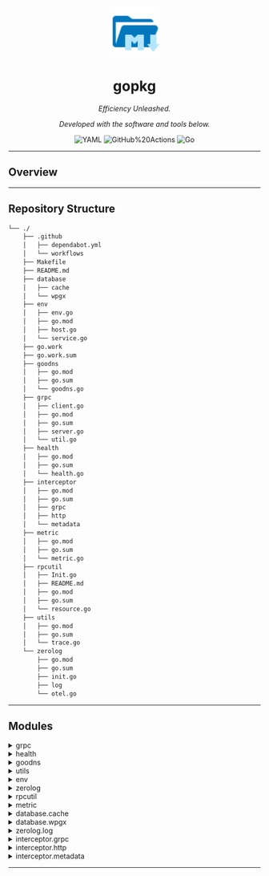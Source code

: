 <p align="center">
  <img src="https://raw.githubusercontent.com/PKief/vscode-material-icon-theme/ec559a9f6bfd399b82bb44393651661b08aaf7ba/icons/folder-markdown-open.svg" width="100" alt="project-logo">
</p>
<p align="center">
    <h1 align="center">gopkg</h1>
</p>
<p align="center">
    <em>Efficiency Unleashed.</em>
</p>
<p align="center">
	<!-- local repository, no metadata badges. -->
<p>
<p align="center">
		<em>Developed with the software and tools below.</em>
</p>
<p align="center">
	<img src="https://img.shields.io/badge/YAML-CB171E.svg?style=default&logo=YAML&logoColor=white" alt="YAML">
	<img src="https://img.shields.io/badge/GitHub%20Actions-2088FF.svg?style=default&logo=GitHub-Actions&logoColor=white" alt="GitHub%20Actions">
	<img src="https://img.shields.io/badge/Go-00ADD8.svg?style=default&logo=Go&logoColor=white" alt="Go">
</p>

<hr>

##  Overview


---

##  Repository Structure

```sh
└── ./
    ├── .github
    │   ├── dependabot.yml
    │   └── workflows
    ├── Makefile
    ├── README.md
    ├── database
    │   ├── cache
    │   └── wpgx
    ├── env
    │   ├── env.go
    │   ├── go.mod
    │   ├── host.go
    │   └── service.go
    ├── go.work
    ├── go.work.sum
    ├── goodns
    │   ├── go.mod
    │   ├── go.sum
    │   └── goodns.go
    ├── grpc
    │   ├── client.go
    │   ├── go.mod
    │   ├── go.sum
    │   ├── server.go
    │   └── util.go
    ├── health
    │   ├── go.mod
    │   ├── go.sum
    │   └── health.go
    ├── interceptor
    │   ├── go.mod
    │   ├── go.sum
    │   ├── grpc
    │   ├── http
    │   └── metadata
    ├── metric
    │   ├── go.mod
    │   ├── go.sum
    │   └── metric.go
    ├── rpcutil
    │   ├── Init.go
    │   ├── README.md
    │   ├── go.mod
    │   ├── go.sum
    │   └── resource.go
    ├── utils
    │   ├── go.mod
    │   ├── go.sum
    │   └── trace.go
    └── zerolog
        ├── go.mod
        ├── go.sum
        ├── init.go
        ├── log
        └── otel.go
```

---

##  Modules

<details closed><summary>grpc</summary>

| File                        | Summary                                                                                                                                                                                                                                                                                                                                                                                                                                                                                                                                                                                                                                                                                                                                                                                                                        |
| ---                         | ---                                                                                                                                                                                                                                                                                                                                                                                                                                                                                                                                                                                                                                                                                                                                                                                                                            |
| [server.go](grpc/server.go) | Establishes a gRPC server, configuring it with interceptors for logging, metrics, and context management, and integrates OpenTelemetry for distributed tracing. Facilitates the registration of services, manages server lifecycle, and ensures graceful shutdown.                                                                                                                                                                                                                                                                                                                                                                                                                                                                                                                                                             |
| [client.go](grpc/client.go) | Establishes a gRPC client connection, integrating logging, metrics, and error tracking through interceptors, enhancing observability and reliability in client-server communication.                                                                                                                                                                                                                                                                                                                                                                                                                                                                                                                                                                                                                                           |
| [util.go](grpc/util.go)     | Determines device type from user agent strings, extracts IP addresses from HTTP requests, and manages metadata retrieval for context-aware operations in gRPC services.                                                                                                                                                                                                                                                                                                                                                                                                                                                                                                                                                                                                                                                        |

</details>

<details closed><summary>health</summary>

| File                          | Summary                                                                                                                                                                                                                                                                                                                                                                                                                                                                                                                                                                                                                                                                                                                                                                                                                                                                                                                                                                                                                                                                                                                                                                                                                                                                                                       |
| ---                           | ---                                                                                                                                                                                                                                                                                                                                                                                                                                                                                                                                                                                                                                                                                                                                                                                                                                                                                                                                                                                                                                                                                                                                                                                                                                                                                                           |
| [health.go](health/health.go) | Manages health checks for services, ensuring readiness and liveness by periodically probing dependencies and serving HTTP endpoints to report status, enhancing system reliability and uptime.                                                                                                                                                                                                                                                                                                                                                                                                                                                                                                                                                                                                                                                                                                                                                                                                                                                                                                                                                                                                                                                                                                                |

</details>

<details closed><summary>goodns</summary>

| File                          | Summary                                                                                                                                                                                                                  |
| ---                           | ---                                                                                                                                                                                                                      |
| [goodns.go](goodns/goodns.go) | Implements DNS A record lookups, offering flexibility in querying either default or specified DNS servers over TCP or UDP, enhancing domain resolution capabilities within the repositorys networking utilities.         |

</details>

<details closed><summary>utils</summary>

| File                       | Summary                                                                                                                                                                                                                    |
| ---                        | ---                                                                                                                                                                                                                        |
| [trace.go](utils/trace.go) | Initiates and configures tracing for the application, integrating OpenTelemetry to capture service-level and internal span details, enhancing observability and debugging capabilities.                                    |

</details>

<details closed><summary>env</summary>

| File                         | Summary                                                                                                                                                                     |
| ---                          | ---                                                                                                                                                                         |
| [env.go](env/env.go)         | Determines the environment mode by checking the ENV or OTEL_DEPLOYMENT_ENVIRONMENT environment variables, classifying it as production, beta, staging, local, or unit test. |
| [service.go](env/service.go) | Initializes and manages the service name by retrieving it from environment variables or setting it manually, ensuring a consistent identifier across the application.       |
| [host.go](env/host.go)       | Initializes and retrieves the host name from environment variables, defaulting to UnknownHost if not set, ensuring consistent identification across the system.             |

</details>

<details closed><summary>zerolog</summary>

| File                       | Summary                                                                                                                                                                                                                                                                                                                                                                                                                                                                                                                                                                                                                                                                                                                                                                                                                                                                                                                                                                                                                                                                                                                                                                                                                                                                                                                                                                                                  |
| ---                        | ---                                                                                                                                                                                                                                                                                                                                                                                                                                                                                                                                                                                                                                                                                                                                                                                                                                                                                                                                                                                                                                                                                                                                                                                                                                                                                                                                                                                                      |
| [otel.go](zerolog/otel.go) | Initializes a default logging system integrating OpenTelemetry for distributed tracing and zerolog for structured logging, adapting batch size based on environment staging status.                                                                                                                                                                                                                                                                                                                                                                                                                                                                                                                                                                                                                                                                                                                                                                                                                                                                                                                                                                                                                                                                                                                                                                                                                      |
| [init.go](zerolog/init.go) | Initializes the logging framework, adjusting log level based on debug mode and integrating OpenTelemetry for enhanced observability.                                                                                                                                                                                                                                                                                                                                                                                                                                                                                                                                                                                                                                                                                                                                                                                                                                                                                                                                                                                                                                                                                                                                                                                                                                                                     |

</details>


<details closed><summary>rpcutil</summary>

| File                               | Summary                                                                                                                                                                                                                                                                                                                                                                                                                                                                                                                                                                                                                                                                                                                                                                                                                                                                                       |
| ---                                | ---                                                                                                                                                                                                                                                                                                                                                                                                                                                                                                                                                                                                                                                                                                                                                                                                                                                                                           |
| [resource.go](rpcutil/resource.go) | Manages application resources, orchestrating their startup and graceful shutdown, while monitoring for system signals and errors to ensure stability and reliability.                                                                                                                                                                                                                                                                                                                                                                                                                                                                                                                                                                                                                                                                                                                         |
| [Init.go](rpcutil/Init.go)         | Configures and initializes various components of the application, including gRPC server, database, cache, health checks, and metrics, with customizable options for debugging and application naming.                                                                                                                                                                                                                                                                                                                                                                                                                                                                                                                                                                                                                                                                                         |

</details>

<details closed><summary>metric</summary>

| File                          | Summary                                                                                                                                                                                                                                                |
| ---                           | ---                                                                                                                                                                                                                                                    |
| [metric.go](metric/metric.go) | Implements a metrics server that exposes Prometheus metrics via HTTP, configurable through environment variables and listening on a specified port.                                                                                                    |

</details>

<details closed><summary>database.cache</summary>

| File                                          | Summary                                                                                                                                                                                                                                                                                                                                                                                                                                                                                                                                                                                                                                                                                                                                                                                                                                                                                                                                                                                                                                                                                                                                                                                                                                                                                                                                                                                             |
| ---                                           | ---                                                                                                                                                                                                                                                                                                                                                                                                                                                                                                                                                                                                                                                                                                                                                                                                                                                                                                                                                                                                                                                                                                                                                                                                                                                                                                                                                                                                 |
| [config.go](database/cache/config.go)         | Configures and initializes a Redis client with various modes and failover options, integrating tracing and metrics instrumentation for monitoring and reliability.                                                                                                                                                                                                                                                                                                                                                                                                                                                                                                                                                                                                                                                                                                                                                                                                                                                                                                                                                                                                                                                                                                                                                                                                                                  |
| [dcache.go](database/cache/dcache.go)         | Establishes a distributed caching system, integrating Redis and in-memory caching for efficient data retrieval and storage, configurable via environment variables to optimize performance and monitoring.                                                                                                                                                                                                                                                                                                                                                                                                                                                                                                                                                                                                                                                                                                                                                                                                                                                                                                                                                                                                                                                                                                                                                                                          |
| [cache.go](database/cache/cache.go)           | Implements a caching mechanism using Redis, providing methods to retrieve, set, and invalidate cache entries with optional expiration and locking for concurrent access control.                                                                                                                                                                                                                                                                                                                                                                                                                                                                                                                                                                                                                                                                                                                                                                                                                                                                                                                                                                                                                                                                                                                                                                                                                    |
| [init.go](database/cache/init.go)             | Initializes the caching system by establishing a Redis connection and initializing a distributed cache instance, ensuring efficient data storage and retrieval for the application.                                                                                                                                                                                                                                                                                                                                                                                                                                                                                                                                                                                                                                                                                                                                                                                                                                                                                                                                                                                                                                                                                                                                                                                                                 |

</details>

<details closed><summary>database.wpgx</summary>

| File                             | Summary                                                                                                                                                                                                                                                                                                                                                                                                                                                                                                                                                                                                                                                                                                                                                                                                                                                                                          |
| ---                              | ---                                                                                                                                                                                                                                                                                                                                                                                                                                                                                                                                                                                                                                                                                                                                                                                                                                                                                              |
| [pool.go](database/wpgx/pool.go) | Initializes a WPGX database pool, integrating environment configuration and logging for robust database connectivity within the applications architecture.                                                                                                                                                                                                                                                                                                                                                                                                                                                                                                                                                                                                                                                                                                                                       |
| [init.go](database/wpgx/init.go) | Initializes the database connection pool, ensuring a timed context for establishing a PostgreSQL connection, critical for managing database interactions within the application.                                                                                                                                                                                                                                                                                                                                                                                                                                                                                                                                                                                                                                                                                                                 |

</details>

<details closed><summary>zerolog.log</summary>

| File                         | Summary                                                                                                                                                                                  |
| ---                          | ---                                                                                                                                                                                      |
| [ctx.go](zerolog/log/ctx.go) | Enhances logging capabilities by integrating context-aware logging, configurable output, and customizable logging levels, ensuring detailed and flexible logging across the application. |

</details>


<details closed><summary>interceptor.grpc</summary>

| File                                        | Summary                                                                                                                                                                                                                        |
| ---                                         | ---                                                                                                                                                                                                                            |
| [recovery.go](interceptor/grpc/recovery.go) | Implements error recovery for gRPC services, capturing panics and logging detailed stack traces, enhancing system stability and aiding in debugging.                                                                           |
| [context.go](interceptor/grpc/context.go)   | Enhances gRPC communication by intercepting and enriching context with metadata, including request source, JWT tokens, access tokens, Galxe ID, and origin, ensuring secure and informed processing of requests and responses. |

</details>

<details closed><summary>interceptor.http</summary>

| File                                  | Summary                                                                                                                                                                    |
| ---                                   | ---                                                                                                                                                                        |
| [proxy.go](interceptor/http/proxy.go) | Enhances HTTP request handling by adjusting the `RemoteAddr` field based on the `X-Forwarded-For` header, ensuring accurate client IP tracking in reverse proxy scenarios. |

</details>

<details closed><summary>interceptor.metadata</summary>

| File                                            | Summary                                                                                                                                                                           |
| ---                                             | ---                                                                                                                                                                               |
| [metadata.go](interceptor/metadata/metadata.go) | Defines context keys and request sources for metadata storage, facilitating identification and categorization of incoming requests within the applications interceptor framework. |

</details>


---